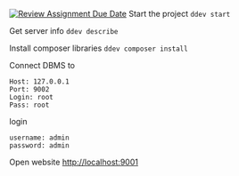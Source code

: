 [![Review Assignment Due Date](https://classroom.github.com/assets/deadline-readme-button-24ddc0f5d75046c5622901739e7c5dd533143b0c8e959d652212380cedb1ea36.svg)](https://classroom.github.com/a/33GVuwh_)
Start the project
```ddev start```

Get server info
```ddev describe```

Install composer libraries
```ddev composer install```

Connect DBMS to
```
Host: 127.0.0.1 
Port: 9002
Login: root 
Pass: root
```
login 
```
username: admin
password: admin
```

Open website
[http://localhost:9001](http://localhost:9001/)
